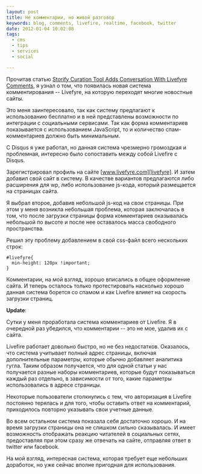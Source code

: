 ```yaml
---
layout: post
title: Не комментарии, но живой разговор
keywords: blog, comments, livefire, realtime, facebook, twitter
date: 2012-01-04 10:02:08
tags:
  - cms
  - tips
  - services
  - social

---
```


Прочитав статью [Storify Curation Tool Adds Conversation With Livefyre Comments][Readwriteweb], я узнал о том, что появилась новая система комментирования -- Livefyre, на которую переходят многие новостные сайты. 

[Readwriteweb]: http://www.readwriteweb.com/archives/storify_adds_comments_with_livefyre.php
	"Storify Curation Tool Adds Conversation With Livefyre Comments"

Это меня заинтересовало, так как систему предлагают к использованию бесплатно и в ней представлены возможности по интеграции с социальными сервисами. Так как форма комментариев показывается с использованием JavaScript, то и количество спам-комментариев должно быть минимальным.

С Disqus я уже работал, но данная система чрезмерно громоздкая и проблемная, интересно было сопоставить между собой Livefire с Disqus.

Зарегистрировал профиль на сайте [www.livefyre.com][livefyre]. И затем добавил свой сайт в систему. В качестве вариантов предлагаются либо расширения для wp, либо использование js-кода, который размещается на страницах сайта.

[livefyre]: http://www.livefyre.com/ 
	"Livefyre | Realtime Comments"

Я выбрал второе, добавив небольшой js-код на свои страницы. При этом у меня возникла небольшая проблема, которая заключалась в том, что после загрузки страницы форма комментариев оказывалась небольшой по высоте и после нее оставалось масса свободного пространства.

Решил эту проблему добавлением в свой css-файл всего нескольких строк:

    #livefyre{
      min-height: 120px !important;
    }

Комментарии, на мой взгляд, хорошо вписались в общее оформление сайта. И теперь осталось только протестировать насколько хорошо данная система борется со спамом и как Livefire влияет на скорость загрузки страниц.

**Update**:

Сутки у меня проработала система комментариев от Livefire. Я в очередной раз убедился, что комментарии -- это не мое, удалив их с сайта.

Livefire работает довольно быстро, но не без недостатков. Оказалось, что система учитывает полный адрес страницы, включая дополнительные параметры, которые обычно добавляет аналитика гугла. Таким образом получается, что для одной статьи у нас получается разные наборы комментариев, которые будут показываться каждый раз отдельно, в зависимости от того, какие параметры использовались в адресе страницы. 

Некоторые пользователи столкнулись с тем, что авторизация в Livefire постоянно терялась и для того, чтобы оставить ответ на комментарий, приходилось повторно указывать свои учетные данные.

Во всем остальном система показала себя достаточно хорошо. И на время загрузки страницы она не слишком сильно сказывалась. И имеет возможность отображать реакцию читателей в социальных сетях, предоставляя при этом сразу же отвечать на сайте, отправляя ответ в twitter или facebook. 

На мой взгляд, интересная система, которая требует еще небольших доработок, но уже сейчас вполне пригодная для использования.
